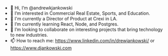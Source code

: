 - 👋 Hi, I’m @andrewkjankowski
- 👀 I’m interested in Commercial Real Estate, Sports, and Education.
- 💼 I'm currently a Director of Product at Crexi in LA.
- 🌱 I’m currently learning React, Node, and Postgres.
- 💞️ I’m looking to collaborate on interesting projects that bring technology to new industries.
- 📫 How to reach me: https://www.linkedin.com/in/drewjankowski/ or https://www.djankowski.com

<!---
andrewkjankowski/andrewkjankowski is a ✨ special ✨ repository because its `README.md` (this file) appears on your GitHub profile.
You can click the Preview link to take a look at your changes.
--->
